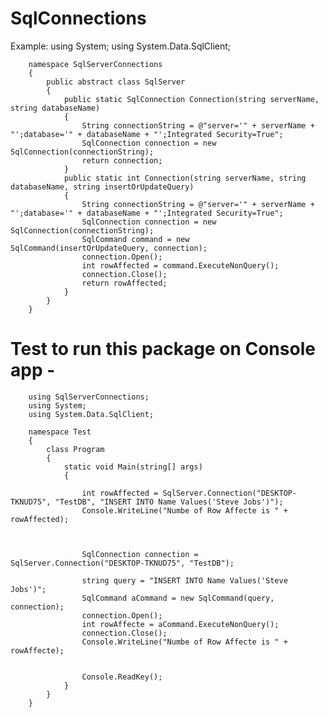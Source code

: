 # SqlConnections
Example: 
        using System;
        using System.Data.SqlClient;

        namespace SqlServerConnections
        {
            public abstract class SqlServer
            {
                public static SqlConnection Connection(string serverName, string databaseName)
                {
                    String connectionString = @"server='" + serverName + "';database='" + databaseName + "';Integrated Security=True";
                    SqlConnection connection = new SqlConnection(connectionString);
                    return connection;
                }
                public static int Connection(string serverName, string databaseName, string insertOrUpdateQuery)
                {
                    String connectionString = @"server='" + serverName + "';database='" + databaseName + "';Integrated Security=True";
                    SqlConnection connection = new SqlConnection(connectionString);
                    SqlCommand command = new SqlCommand(insertOrUpdateQuery, connection);
                    connection.Open();
                    int rowAffected = command.ExecuteNonQuery();
                    connection.Close();
                    return rowAffected;
                }
            }
        }
        
      
      
# Test to run this package on Console app -
        using SqlServerConnections;
        using System;
        using System.Data.SqlClient;

        namespace Test
        {
            class Program
            {
                static void Main(string[] args)
                {
                
                    int rowAffected = SqlServer.Connection("DESKTOP-TKNUD75", "TestDB", "INSERT INTO Name Values('Steve Jobs')");
                    Console.WriteLine("Numbe of Row Affecte is " + rowAffected);



                    SqlConnection connection = SqlServer.Connection("DESKTOP-TKNUD75", "TestDB");
                    
                    string query = "INSERT INTO Name Values('Steve Jobs')";
                    SqlCommand aCommand = new SqlCommand(query, connection);
                    connection.Open();
                    int rowAffecte = aCommand.ExecuteNonQuery();
                    connection.Close();
                    Console.WriteLine("Numbe of Row Affecte is " + rowAffecte);


                    Console.ReadKey();
                }
            }
        }

